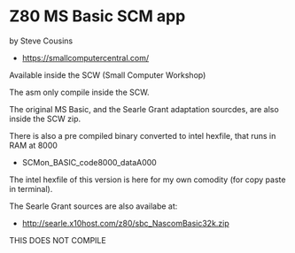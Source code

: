 # Z80 MS Basic SCM app
by Steve Cousins
- https://smallcomputercentral.com/

Available inside the SCW (Small Computer Workshop)

The asm only compile inside the SCW. 

The original MS Basic, and the Searle Grant adaptation sourcdes, are also inside the SCW zip.

There is also a pre compiled binary converted to intel hexfile, that runs in RAM at 8000
- SCMon_BASIC_code8000_dataA000

The intel hexfile of this version is here for my own comodity (for copy paste in terminal).

The Searle Grant sources are also availabe at:
- http://searle.x10host.com/z80/sbc_NascomBasic32k.zip


THIS DOES NOT COMPILE